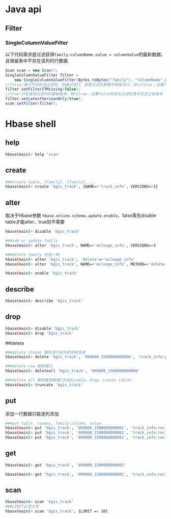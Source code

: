 
# Java api

## Filter

### SingleColumnValueFilter

以下代码需求是过滤获得``family:columnName.value = columnValue``的最新数据，且保留表中不存在该列的行数据.

```java
Scan scan = new Scan();
SingleColumnValueFilter filter = 
    new SingleColumnValueFilter(Bytes.toBytes("family"), "columnName".getBytes(), CompareFilter.CompareOp.EQUAL, "columnValue".getBytes());
//false:某行不存在该过滤列，则通过该行，就是过滤后数据中保留该行，默认false；设置为true则会跳过该行，就是过滤后数据中不保留该行
filter.setFilterIfMissing(false);
//true:只检查该过滤列的最新版本，默认true；设置false则会在过滤检查中包含之前版本
filter.setLatestVersionOnly(true);
scan.setFilter(filter);
```

# Hbase shell

## help

```bash
hbase(main)> help 'scan'
```

## create

```bash
###create table, {family}, {family}, ...
hbase(main)> create 'bgis_track', {NAME=>'track_info', VERSIONS=>1} 
```

## alter

取决于Hbase参数 ``hbase.online.schema.update.enable``，false需先disable table才能alter，true则不需要

```bash
hbase(main)> disable 'bgis_track'

###add or update family
hbase(main)> alter 'bgis_track', NAME=>'mileage_info', VERSIONS=>3

###delete family 任选一种
hbase(main)> alter 'bgis_track', 'delete'=>'mileage_info'
hbase(main)> alter 'bgis_track', NAME=>'mileage_info', METHOD=>'delete'

hbase(main)> enable 'bgis_track'
```

## describe

```bash
hbase(main)> describe 'bgis_track'
```

## drop

```bash
hbase(main)> disable 'bgis_track'
hbase(main)> drop 'bgis_track'
```

##delete

```bash
###delete cloumn 删除该行该列的所有版本
hbase(main)> delete 'bgis_track', '999000_1500000000000', 'track_info:pinId' 

###delete row 删除整行
hbase(main)> deleteall 'bgis_track', '999000_1500000000000'

###delete all 删除整表数据(历经disable、drop、create table)
hbase(main)> truncate 'bgis_track'
```

## put

添加一行数据只能逐列添加

```bash
###put table, rowkey, family:column, value
hbase(main)> put 'bgis_track', '999000_1500000000001', 'track_info:recipientUserId', '9990001'
hbase(main)> put 'bgis_track', '999000_1500000000001', 'track_info:recipientOrgId', '999000'
hbase(main)> put 'bgis_track', '999000_1500000000001', 'track_info:recipientRealName', 'Stefan'
```

## get

```bash
hbase(main)> get 'bgis_track', '999000_1500000000001'

hbase(main)> get 'bgis_track', '999000_1500000000001', 'track_info:recipientUserId'
```

## scan

```bash
hbase(main)> scan 'bgis_track'
###LIMIT必须大写
hbase(main)> scan 'bgis_track', {LIMIT => 10}
```